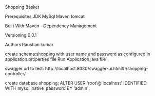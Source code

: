 Shopping Basket 


Prerequisites
JDK
MySql
Maven
tomcat

Built With
Maven - Dependency Management

Versioning
0.0.1

Authors
Raushan kumar

create schema:shopping with user name and password as configured in application.properties file
Run Application.java file

swagger url to test:
http://localhost:8080/swagger-ui.html#!/shopping-controller/

create database shopping;
ALTER USER 'root'@'localhost' IDENTIFIED WITH mysql_native_password BY 'admin';
